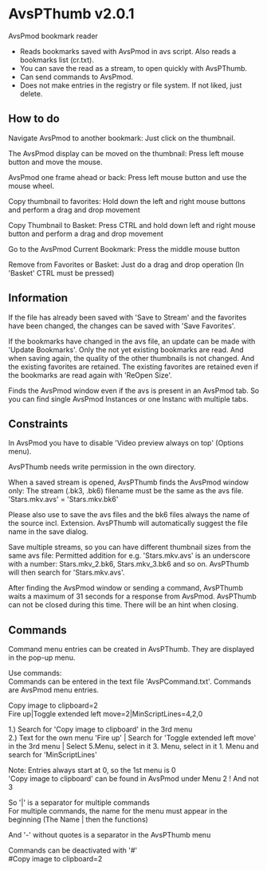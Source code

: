 # AvsPThumb v2.0.1
AvsPmod bookmark reader

- Reads bookmarks saved with AvsPmod in avs script. Also reads a bookmarks list (cr.txt).
- You can save the read as a stream, to open quickly with AvsPThumb.
- Can send commands to AvsPmod.
- Does not make entries in the registry or file system. If not liked, just delete.  

How to do
---------------
Navigate AvsPmod to another bookmark:
Just click on the thumbnail.

The AvsPmod display can be moved on the thumbnail:
Press left mouse button and move the mouse.

AvsPmod one frame ahead or back:
Press left mouse button and use the mouse wheel.

Copy thumbnail to favorites:
Hold down the left and right mouse buttons and perform a drag and drop movement

Copy Thumbnail to Basket:
Press CTRL and hold down left and right mouse button and perform a drag and drop movement

Go to the AvsPmod Current Bookmark:
Press the middle mouse button

Remove from Favorites or Basket:
Just do a drag and drop operation (In 'Basket' CTRL must be pressed)

Information
----------------
If the file has already been saved with 'Save to Stream' and the favorites have been changed, the changes can be saved with 'Save Favorites'.

If the bookmarks have changed in the avs file, an update can be made with 'Update Bookmarks'. Only the not yet existing bookmarks are read.
And when saving again, the quality of the other thumbnails is not changed. And the existing favorites are retained. 
The existing favorites are retained even if the bookmarks are read again with 'ReOpen Size'.

Finds the AvsPmod window even if the avs is present in an AvsPmod tab. So you can find single AvsPmod Instances or one Instanc with multiple tabs.

Constraints
----------------
In AvsPmod you have to disable 'Video preview always on top' (Options menu).  

AvsPThumb needs write permission in the own directory.  

When a saved stream is opened, AvsPThumb finds the AvsPmod window only:
The stream (.bk3, .bk6) filename must be the same as the avs file. 'Stars.mkv.avs' = 'Stars.mkv.bk6'

Please also use to save the avs files and the bk6 files always the name of the source incl. Extension.
AvsPThumb will automatically suggest the file name in the save dialog.

Save multiple streams, so you can have different thumbnail sizes from the same avs file:
Permitted addition for e.g. 'Stars.mkv.avs' is an underscore with a number: Stars.mkv_2.bk6, Stars.mkv_3.bk6 and so on.
AvsPThumb will then search for 'Stars.mkv.avs'.  

After finding the AvsPmod window or sending a command, AvsPThumb waits a maximum of 31 seconds for a response from AvsPmod. AvsPThumb can not be closed during this time. There will be an hint when closing.  

Commands
-------------
Command menu entries can be created in AvsPThumb. They are displayed in the pop-up menu.  

Use commands:  
Commands can be entered in the text file 'AvsPCommand.txt'. Commands are AvsPmod menu entries.  

Copy image to clipboard=2  
Fire up|Toggle extended left move=2|MinScriptLines=4,2,0  

1.) Search for 'Copy image to clipboard' in the 3rd menu  
2.) Text for the own menu 'Fire up' | Search for 'Toggle extended left move' in the 3rd menu | Select 5.Menu, select in it 3. Menu, select in it 1. Menu and search for 'MinScriptLines'  
 
Note: Entries always start at 0, so the 1st menu is 0  
'Copy image to clipboard' can be found in AvsPmod under Menu 2 ! And not 3  
  
So '|' is a separator for multiple commands  
For multiple commands, the name for the menu must appear in the beginning (The Name | then the functions)  
 
And '-' without quotes is a separator in the AvsPThumb menu  

Commands can be deactivated with '#'  
#Copy image to clipboard=2  

